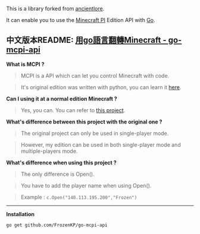 This is a library forked from [ancientlore](https://github.com/ancientlore/go-mcpi-api).

It can enable you to use the [Minecraft PI](http://pi.minecraft.net/) Edition API with [Go](https://golang.org/).

中文版本README: [用go語言翻轉Minecraft - go-mcpi-api](http://holacode.blogspot.tw/2016/08/go-gominecraft-go-mcpi-api.html)
----------
**What is MCPI ?** 

> MCPI is a API which can let you control Minecraft with code.

> It's original edition was written with python, you can learn it [here](https://github.com/teachthenet/TeachCraft-Challenges).

**Can I using it at a normal edition Minecraft ?**

> Yes, you can. You can refer to [this project](https://github.com/teachthenet/TeachCraft-Server).

**What's difference between this project with the original one ?**

> The original project can only be used in single-player mode. 

> However, my edition can be used in both single-player mode and multiple-players mode.

**What's difference when using this project ?**

> The only difference is Open().

> You have to add the player name when using Open().

> Example : `c.Open("140.113.195.200","Frozen")`
	


----------
**Installation**

    go get github.com/FrozenKP/go-mcpi-api
